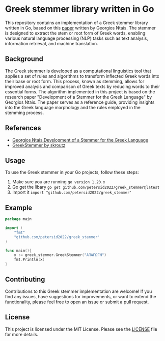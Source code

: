 # Greek stemmer library written in Go
This repository contains an implementation of a Greek stemmer library written in Go, based on this [paper](https://people.dsv.su.se/~hercules/papers/Ntais_greek_stemmer_thesis_final.pdf) written by Georgios Ntais. The stemmer is designed to extract the stem or root form of Greek words, enabling various natural language processing (NLP) tasks such as text analysis, information retrieval, and machine translation.

## Background
The Greek stemmer is developed as a computational linguistics tool that applies a set of rules and algorithms to transform inflected Greek words into their base or root form. This process, known as stemming, allows for improved analysis and comparison of Greek texts by reducing words to their essential forms.
The algorithm implemented in this project is based on the research paper "Development of a Stemmer for the Greek Language" by Georgios Ntais. The paper serves as a reference guide, providing insights into the Greek language morphology and the rules employed in the stemming process.

## References
* [Georgios Ntais Development of a Stemmer for the Greek Language](https://people.dsv.su.se/~hercules/papers/Ntais_greek_stemmer_thesis_final.pdf)
* [GreekStemmer by skroutz](https://github.com/skroutz/greek_stemmer/)

## Usage
To use the Greek stemmer in your Go projects, follow these steps:

1. Make sure you are running ```go version 1.20.x```
2. Go get the libary ```go get github.com/petersid2022/greek_stemmer@latest```
3. Import it ```import "github.com/petersid2022/greek_stemmer"```

## Example
```go
package main 

import (
    "fmt"
    "github.com/petersid2022/greek_stemmer"
)

func main(){
    x := greek_stemmer.GreekStemmer("ΑΠΑΓΩΓΗ")
    fmt.Println(x)
}
```

## Contributing
Contributions to this Greek stemmer implementation are welcome! If you find any issues, have suggestions for improvements, or want to extend the functionality, please feel free to open an issue or submit a pull request.

## License
This project is licensed under the MIT License. Please see the [LICENSE](./LICENSE) file for more details.
